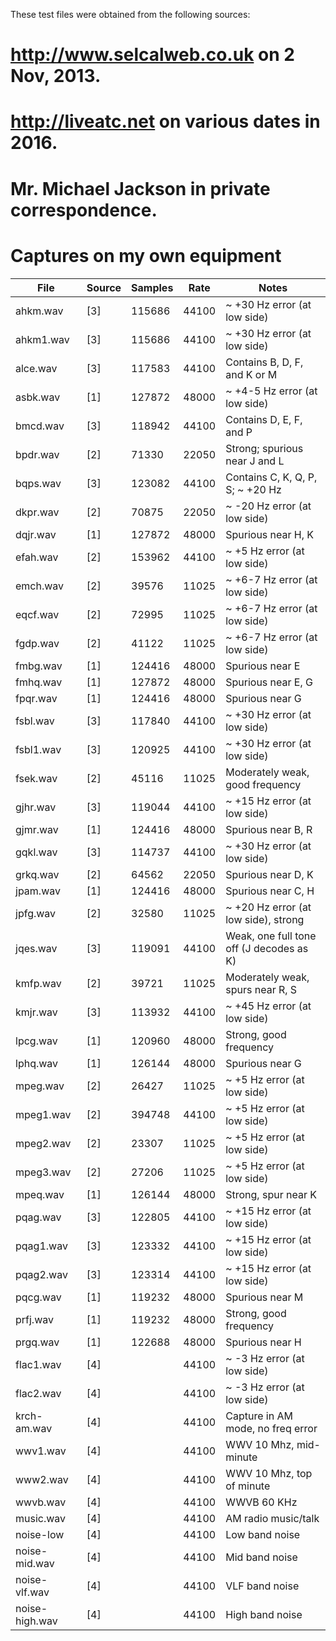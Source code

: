 These test files were obtained from the following sources:

# http://www.selcalweb.co.uk on 2 Nov, 2013.
# http://liveatc.net on various dates in 2016.
# Mr. Michael Jackson in private correspondence.
# Captures on my own equipment

| File            | Source | Samples | Rate  | Notes                              |
| ----            | ------ | ------- | ----  | -----                              |
| ahkm.wav        | [3]    | 115686  | 44100 | ~ +30 Hz error (at low side)       |
| ahkm1.wav       | [3]    | 115686  | 44100 | ~ +30 Hz error (at low side)       |
| alce.wav        | [3]    | 117583  | 44100 | Contains B, D, F, and K or M       |
| asbk.wav        | [1]    | 127872  | 48000 | ~ +4-5 Hz error (at low side)      |
| bmcd.wav        | [3]    | 118942  | 44100 | Contains D, E, F, and P            |
| bpdr.wav        | [2]    | 71330   | 22050 | Strong; spurious near J and L      |
| bqps.wav        | [3]    | 123082  | 44100 | Contains C, K, Q, P, S; ~ +20 Hz   |
| dkpr.wav        | [2]    | 70875   | 22050 | ~ -20 Hz error (at low side)       |
| dqjr.wav        | [1]    | 127872  | 48000 | Spurious near H, K                 |
| efah.wav        | [2]    | 153962  | 44100 | ~ +5 Hz error (at low side)        |
| emch.wav        | [2]    | 39576   | 11025 | ~ +6-7 Hz error (at low side)      |
| eqcf.wav        | [2]    | 72995   | 11025 | ~ +6-7 Hz error (at low side)      |
| fgdp.wav        | [2]    | 41122   | 11025 | ~ +6-7 Hz error (at low side)      |
| fmbg.wav        | [1]    | 124416  | 48000 | Spurious near E                    |
| fmhq.wav        | [1]    | 127872  | 48000 | Spurious near E, G                 |
| fpqr.wav        | [1]    | 124416  | 48000 | Spurious near G                    |
| fsbl.wav        | [3]    | 117840  | 44100 | ~ +30 Hz error (at low side)       |
| fsbl1.wav       | [3]    | 120925  | 44100 | ~ +30 Hz error (at low side)       |
| fsek.wav        | [2]    | 45116   | 11025 | Moderately weak, good frequency    |
| gjhr.wav        | [3]    | 119044  | 44100 | ~ +15 Hz error (at low side)       |
| gjmr.wav        | [1]    | 124416  | 48000 | Spurious near B, R                 |
| gqkl.wav        | [3]    | 114737  | 44100 | ~ +30 Hz error (at low side)       |
| grkq.wav        | [2]    | 64562   | 22050 | Spurious near D, K                 |
| jpam.wav        | [1]    | 124416  | 48000 | Spurious near C, H                 |
| jpfg.wav        | [2]    | 32580   | 11025 | ~ +20 Hz error (at low side), strong |
| jqes.wav        | [3]    | 119091  | 44100 | Weak, one full tone off (J decodes as K) |
| kmfp.wav        | [2]    | 39721   | 11025 | Moderately weak, spurs near R, S   |
| kmjr.wav        | [3]    | 113932  | 44100 | ~ +45 Hz error (at low side)       |
| lpcg.wav        | [1]    | 120960  | 48000 | Strong, good frequency             |
| lphq.wav        | [1]    | 126144  | 48000 | Spurious near G                    |
| mpeg.wav        | [2]    | 26427   | 11025 | ~ +5 Hz error (at low side)        |
| mpeg1.wav       | [2]    | 394748  | 44100 | ~ +5 Hz error (at low side)        |
| mpeg2.wav       | [2]    | 23307   | 11025 | ~ +5 Hz error (at low side)        |
| mpeg3.wav       | [2]    | 27206   | 11025 | ~ +5 Hz error (at low side)        |
| mpeq.wav        | [1]    | 126144  | 48000 | Strong, spur near K                |
| pqag.wav        | [3]    | 122805  | 44100 | ~ +15 Hz error (at low side)       |
| pqag1.wav       | [3]    | 123332  | 44100 | ~ +15 Hz error (at low side)       |
| pqag2.wav       | [3]    | 123314  | 44100 | ~ +15 Hz error (at low side)       |
| pqcg.wav        | [1]    | 119232  | 48000 | Spurious near M                    |
| prfj.wav        | [1]    | 119232  | 48000 | Strong, good frequency             |
| prgq.wav        | [1]    | 122688  | 48000 | Spurious near H                    |
| flac1.wav       | [4]    |         | 44100 | ~ -3 Hz error (at low side)        |
| flac2.wav       | [4]    |         | 44100 | ~ -3 Hz error (at low side)        |
| krch-am.wav     | [4]    |         | 44100 | Capture in AM mode, no freq error  |
| wwv1.wav        | [4]    |         | 44100 | WWV 10 Mhz, mid-minute             |
| www2.wav        | [4]    |         | 44100 | WWV 10 Mhz, top of minute          |
| wwvb.wav        | [4]    |         | 44100 | WWVB 60 KHz                        |
| music.wav       | [4]    |         | 44100 | AM radio music/talk                |
| noise-low       | [4]    |         | 44100 | Low band noise                     |
| noise-mid.wav   | [4]    |         | 44100 | Mid band noise                     |
| noise-vlf.wav   | [4]    |         | 44100 | VLF band noise                     |
| noise-high.wav  | [4]    |         | 44100 | High band noise                    |
